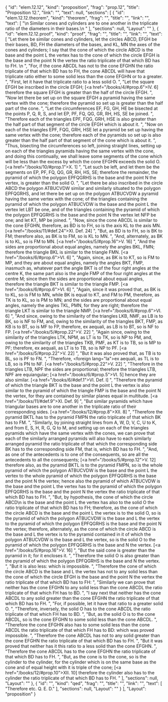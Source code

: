 {
  "id": "elem.12.12",
  "kind": "proposition",
  "frag": "prop.12",
  "title": "Proposition 12.",
  "link": "",
  "text": null,
  "sections": [
    {
      "id": "elem.12.12.theorem",
      "kind": "theorem",
      "frag": "",
      "title": "",
      "link": "",
      "text": [
        "\n       Similar cones and cylinders are to one another in the triplicate ratio of the diameters in their bases.\n      "
      ],
      "sections": null,
      "Layout": ""
    },
    {
      "id": "elem.12.12.proof",
      "kind": "proof",
      "frag": "",
      "title": "",
      "link": "",
      "text": [
        "Let there be similar cones and cylinders, let the circles ABCD, EFGH be their bases, BD, FH the diameters of the bases, and KL, MN the axes of the cones and cylinders; I say that the cone of which the circle ABCD is the base and the point L the vertex has to the cone of which the circle EFGH is the base and the point N the vertex the ratio triplicate of that which BD has to FH. \n      ",
        "For, if the cone ABCDL has not to the cone EFGHN the ratio triplicate of that which BD has to FH, the cone ABCDL will have that triplicate ratio either to some solid less than the cone EFGHN or to a greater. ",
        "First, let it have that triplicate ratio to a less solid O. ",
        "Let the square EFGH be inscribed in the circle EFGH; [<a href=\"/books/4/#prop.6\">IV. 6</a>] therefore the square EFGH is greater than the half of the circle EFGH. ",
        "Now let there be set up on the square EFGH a pyramid having the same vertex with the cone; therefore the pyramid so set up is greater than the half part of the cone. ",
        "Let the circumferences EF, FG, GH, HE be bisected at the points P, Q, R, S, and let EP, PF, FQ, QG, GR, RH, HS, SE be joined. ",
        "Therefore each of the triangles EPF, FQG, GRH, HSE is also greater than the half part of that segment of the circle EFGH which is about it. ",
        "Now on each of the triangles EPF, FQG, GRH, HSE let a pyramid be set up having the same vertex with the cone; therefore each of the pyramids so set up is also greater than the half part of that segment of the cone which is about it. ",
        "Thus, bisecting the circumferences so left, joining straight lines, setting up on each of the triangles pyramids having the same vertex with the cone, and doing this continually, we shall leave some segments of the cone which will be less than the excess by which the cone EFGHN exceeds the solid O. [<a href=\"/books/10/#prop.1\">X. 1</a>] ",
        "Let such be left, and let them be the segments on EP, PF, FQ, QG, GR, RH, HS, SE; therefore the remainder, the pyramid of which the polygon EPFQGRHS is the base and the point N the vertex, is greater than the solid O. ",
        "Let there be also inscribed in the circle ABCD the polygon ATBUCVDW similar and similarly situated to the polygon EPFQGRHS, and let there be set up on the polygon ATBUCVDW a pyramid having the same vertex with the cone; of the triangles containing the pyramid of which the polygon ATBUCVDW is the base and the point L the vertex let LBT be one, and of the triangles containing the pyramid of which the polygon EPFQGRHS is the base and the point N the vertex let NFP be one; and let KT, MP be joined. ",
        "Now, since the cone ABCDL is similar to the cone EFGHN, therefore, as BD is to FH, so is the axis KL to the axis MN. [<a href=\"/books/11/#def.24\">XI. Def. 24</a>] ",
        "But, as BD is to FH, so is BK to FM; therefore also, as BK is to FM, so is KL to MN. ",
        "And, alternately, as BK is to KL, so is FM to MN. [<a href=\"/books/5/#prop.16\">V. 16</a>] ",
        "And the sides are proportional about equal angles, namely the angles BKL, FMN; therefore the triangle BKL is similar to the triangle FMN. [<a href=\"/books/6/#prop.6\">VI. 6</a>] ",
        "Again, since, as BK is to KT, so is FM to MP, and they are about equal angles, namely the angles BKT, FMP, inasmuch as, whatever part the angle BKT is of the four right angles at the centre K, the same part also is the angle FMP of the four right angles at the centre M; since then the sides are proportional about equal angles, therefore the triangle BKT is similar to the triangle FMP. [<a href=\"/books/6/#prop.6\">VI. 6</a>] ",
        "Again, since it was proved that, as BK is to KL, so is FM to MN, while BK is equal to KT, and FM to PM, therefore, as TK is to KL, so is PM to MN; and the sides are proportional about equal angles, namely the angles TKL, PMN, for they are right; therefore the triangle LKT is similar to the triangle NMP. [<a href=\"/books/6/#prop.6\">VI. 6</a>] ",
        "And since, owing to the similarity of the triangles LKB, NMF, as LB is to BK, so is NF to FM, and, owing to the similarity of the triangles BKT, FMP, as KB is to BT, so is MF to FP, therefore, ex aequali, as LB is to BT, so is NF to FP. [<a href=\"/books/5/#prop.22\">V. 22</a>] ",
        "Again since, owing to the similarity of the triangles LTK, NPM, as LT is to TK, so is NP to PM, and, owing to the similarity of the triangles TKB, PMF, as KT is to TB, so is MP to PF; therefore, ex aequali, as LT is to TB, so is NP to PF. [<a href=\"/books/5/#prop.22\">V. 22</a>] ",
        "But it was also proved that, as TB is to BL, so is PF to FN. ",
        "Therefore, <foreign lang=\"la\">ex aequali</foreign>, as TL is to LB, so is PN to NF. [<a href=\"/books/5/#prop.22\">V. 22</a>] ",
        "Therefore in the triangles LTB, NPF the sides are proportional; therefore the triangles LTB, NPF are equiangular; [<a href=\"/books/6/#prop.5\">VI. 5</a>] hence they are also similar. [<a href=\"/books/6/#def.1\">VI. Def. I</a>] ",
        "Therefore the pyramid of which the triangle BKT is the base and the point L the vertex is also similar to the pyramid of which the triangle FMP is the base and the point N the vertex, for they are contained by similar planes equal in multitude. [<a href=\"/books/11/#def.9\">XI. Def. 9</a>] ",
        "But similar pyramids which have triangular bases are to one another in the triplicate ratio of their corresponding sides. [<a href=\"/books/12/#prop.8\">XII. 8</a>] ",
        "Therefore the pyramid BKTL has to the pyramid FMPN the ratio triplicate of that which BK has to FM. ",
        "Similarly, by joining straight lines from A, W, D, V, C, U to K, and from E, S, H, R, G, Q to M, and setting up on each of the triangles pyramids which have the same vertex with the cones, we can prove that each of the similarly arranged pyramids will also have to each similarly arranged pyramid the ratio triplicate of that which the corresponding side BK has to the corresponding side FM, that is, which BD has to FH. ",
        "And, as one of the antecedents is to one of the consequents, so are all the antecedents to all the consequents; [<a href=\"/books/5/#prop.12\">V. 12</a>] therefore also, as the pyramid BKTL is to the pyramid FMPN, so is the whole pyramid of which the polygon ATBUCVDW is the base and the point L the vertex to the whole pyramid of which the polygon EPFQGRHS is the base and the point N the vertex; hence also the pyramid of which ATBUCVDW is the base and the point L the vertex has to the pyramid of which the polygon EPFQGRHS is the base and the point N the vertex the ratio triplicate of that which BD has to FH. ",
        "But, by hypothesis, the cone of which the circle ABCD\n       is the base and the point L the vertex has also to the solid O the ratio triplicate of that which BD has to FH; therefore, as the cone of which the circle ABCD is the base and the point L the vertex is to the solid O, so is the pyramid of which the polygon ATBUCVDW is the base and L the vertex to the pyramid of which the polygon EPFQGRHS is the base and the point N the vertex; therefore, alternately, as the cone of which the circle ABCD is the base and L the vertex is to the pyramid contained in it of which the polygon ATBUCVDW is the base and L the vertex, so is the solid O to the pyramid of which the polygon EPFQGRHS is the base and N the vertex. [<a href=\"/books/5/#prop.16\">V. 16</a>] ",
        "But the said cone is greater than the pyramid in it; for it encloses it. ",
        "Therefore the solid O is also greater than the pyramid of which the polygon EPFQGRHS is the base and N the vertex. ",
        "But it is also less: which is impossible. ",
        "Therefore the cone of which the circle ABCD is the base and L the vertex has not to any solid less than the cone of which the circle EFGH is the base and the point N the vertex the ratio triplicate of that which BD has to FH: ",
        "Similarly we can prove that neither has the cone EFGHN to any solid less than the cone ABCDL the ratio triplicate of that which FH has to BD. ",
        "I say next that neither has the cone ABCDL to any solid greater than the cone EFGHN the ratio triplicate of that which BD has to FH. ",
        "For, if possible, let it have that ratio to a greater solid O. ",
        "Therefore, inversely, the solid O has to the cone ABCDL the ratio triplicate of that which FH has to BD. ",
        "But, as the solid O is to the cone ABCDL, so is the cone EFGHN to some solid less than the cone ABCDL. ",
        "Therefore the cone EFGHN also has to some solid less than the cone ABCDL the ratio triplicate of that which FH has to BD: which was proved impossible. ",
        "Therefore the cone ABCDL has not to any solid greater than the cone EFGHN the ratio triplicate of that which BD has to FH. ",
        "But it was proved that neither has it this ratio to a less solid than the cone EFGHN. ",
        "Therefore the cone ABCDL has to the cone EFGHN the ratio triplicate of that which BD has to FH. ",
        "But, as the cone is to the cone, so is the cylinder to the cylinder, for the cylinder which is on the same base as the cone and of equal height with it is triple of the cone; [<a href=\"/books/12/#prop.10\">XII. 10</a>] therefore the cylinder also has to the cylinder the ratio triplicate of that which BD has to FH. "
      ],
      "sections": null,
      "Layout": ""
    },
    {
      "id": "",
      "kind": "qed",
      "frag": "",
      "title": "",
      "link": "",
      "text": [
        "Therefore etc. Q. E. D."
      ],
      "sections": null,
      "Layout": ""
    }
  ],
  "Layout": "proposition"
}
